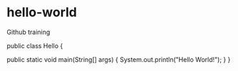 # hello-world
Github training

public class Hello {

public static void main(String[] args) {
  System.out.println("Hello World!");
}
}

